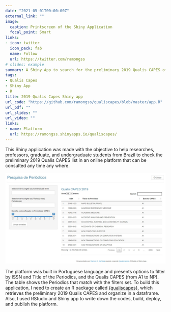 ```yaml
---
date: "2021-05-01T00:00:00Z"
external_link: ""
image:
  caption: Printscreen of the Shiny Application
  focal_point: Smart
links:
- icon: twitter
  icon_pack: fab
  name: Follow
  url: https://twitter.com/ramongss
# slides: example
summary: A Shiny App to search for the preliminary 2019 Qualis CAPES of the Periodics.
tags:
- Qualis Capes
- Shiny App
- R
title: 2019 Qualis Capes Shiny app
url_code: "https://github.com/ramongss/qualiscapes/blob/master/app.R"
url_pdf: ""
url_slides: ""
url_video: ""
links:
- name: Platform
  url: https://ramongss.shinyapps.io/qualiscapes/
---
```


This Shiny application was made with the objective to help researches, professors, graduate, and undergraduate students from Brazil to check the preliminary 2019 Qualis CAPES list in an online platform that can be consulted any time any where.

![qualiscapes printscreen](featured.jpeg)

The platform was built in Portuguese language and presents options to filter by ISSN and Title of the Periodics, and the Qualis CAPES (from A1 to NP). The table shows the Periodics that match with the filters set. To build this application, I need to create an R package called [{qualiscapes}](https://github.com/ramongss/qualiscapes), which retrieves the preliminary 2019 Qualis CAPES and organize in a dataframe. Also, I used RStudio and Shiny app to write down the codes, build, deploy, and publish the platform.


